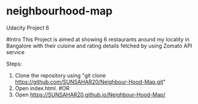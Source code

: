 # neighbourhood-map
Udacity Project 6

#Intro
 This Project is aimed at showing 6 restaurants around my locality in Bangalore with their cuisine and rating details fetched by using Zomato API service

Steps:
1. Clone the repository using "git clone https://github.com/SUNSAHAR20/Neighbour-Hood-Map.git"
2. Open index.html.
#OR
1. Open https://SUNSAHAR20.github.io/Neighbour-Hood-Map/
